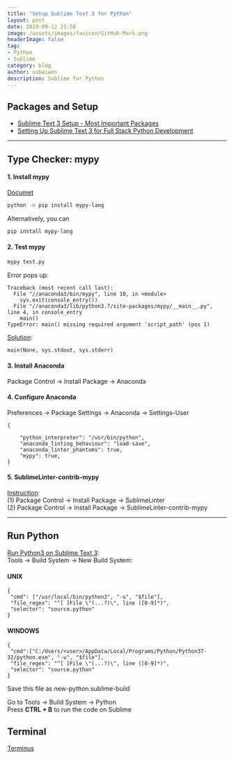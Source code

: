 ```yaml
---
title: "Setup Sublime Text 3 for Python"
layout: post
date: 2019-09-12 21:58
image: /assets/images/favicon/GitHub-Mark.png
headerImage: false
tag:
- Python
- Sublime
category: blog
author: subaiwen
description: Sublime for Python
---
```


## Packages and Setup
- [Sublime Text 3 Setup - Most Important Packages](https://www.youtube.com/watch?v=oHmPrjSzmwU)
- [Setting Up Sublime Text 3 for Full Stack Python Development](https://realpython.com/setting-up-sublime-text-3-for-full-stack-python-development/)

---

## Type Checker: mypy
#### 1. Install mypy
[Documet](https://mypy.readthedocs.io/en/latest/getting_started.html)

```bash
python -m pip install mypy-lang
```
Alternatively, you can

```bash
pip install mypy-lang
```

#### 2. Test mypy
```bash
mypy test.py
```
Error pops up:

```
Traceback (most recent call last):
  File "//anaconda3/bin/mypy", line 10, in <module>
    sys.exit(console_entry())
  File "//anaconda3/lib/python3.7/site-packages/mypy/__main__.py", line 4, in console_entry
    main()
TypeError: main() missing required argument 'script_path' (pos 1)
```
[Solution](https://github.com/python/mypy/blob/master/mypy/__main__.py):

```python
main(None, sys.stdout, sys.stderr)
```

#### 3. Install Anaconda
Package Control -> Install Package -> Anaconda

#### 4. Configure Anaconda
Preferences -> Package Settings -> Anaconda -> Settings-User

```
{

    "python_interpreter": "/usr/bin/python",
    "anaconda_linting_behaviour": "load-save",
    "anaconda_linter_phantoms": true,
    "mypy": true,
}
```

#### 5. SublimeLinter-contrib-mypy
[Instruction](https://github.com/fredcallaway/SublimeLinter-contrib-mypy):  
(1) Package Control -> Install Package -> SublimeLinter  
(2) Package Control -> Install Package -> SublimeLinter-contrib-mypy  

---

## Run Python
[Run Python3 on Sublime Text 3](https://medium.com/@hariyanto.tan95/set-up-sublime-text-3-to-use-python-3-c845b742c720):  
Tools -> Build System -> New Build System:
#### UNIX
```
{
 "cmd": ["/usr/local/bin/python3", "-u", "$file"],
 "file_regex": "^[ ]File \"(...?)\", line ([0-9]*)",
 "selector": "source.python"
}
```

#### WINDOWS
```
{
 "cmd":["C:/Users/<user>/AppData/Local/Programs/Python/Python37-32/python.exe", "-u", "$file"],
 "file_regex": "^[ ]File \"(...?)\", line ([0-9]*)",
 "selector": "source.python"
}
```
Save this file as new-python.sublime-build

Go to Tools -> Build System -> Python  
Press **CTRL + B** to run the code on Sublime

## Terminal
[Terminus](https://packagecontrol.io/packages/Terminus)


